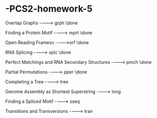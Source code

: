 # -PCS2-homework-5

Overlap Graphs ----> grph  \\done

Finding a Protein Motif ----> mprt \\done

Open Reading Framesv ---->orf \\done

RNA Splicing ----> splc \\done

Perfect Matchings and RNA Secondary Structures ----> pmch \\done

Partial Permutations ----> pper \\done

Completing a Tree ----> tree

Genome Assembly as Shortest Superstring ----> long

Finding a Spliced Motif ----> sseq

Transitions and Transversions ----> tran
